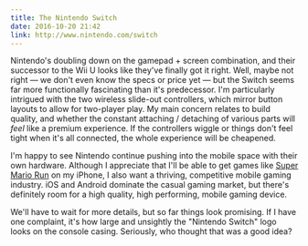 ```yaml
---
title: The Nintendo Switch
date: 2016-10-20 21:42
link: http://www.nintendo.com/switch
---
```


Nintendo's doubling down on the gamepad + screen combination, and their successor to the Wii U looks like they've finally got it right. Well, maybe not right — we don't even know the specs or price yet — but the Switch seems far more functionally fascinating than it's predecessor. I'm particularly intrigued with the two wireless slide-out controllers, which mirror button layouts to allow for two-player play. My main concern relates to build quality, and whether the constant attaching / detaching of various parts will _feel_ like a premium experience. If the controllers wiggle or things don't feel tight when it's all connected, the whole experience will be cheapened. 

I'm happy to see Nintendo continue pushing into the mobile space with their own hardware. Although I appreciate that I'll be able to get games like [Super Mario Run] on my iPhone, I also want a thriving, competitive mobile gaming industry. iOS and Android dominate the casual gaming market, but there's definitely room for a high quality, high performing, mobile gaming device. 

We'll have to wait for more details, but so far things look promising. If I have one complaint, it's how large and unsightly the "Nintendo Switch" logo looks on the console casing. Seriously, who thought that was a good idea? 

[super mario run]: https://supermariorun.com

